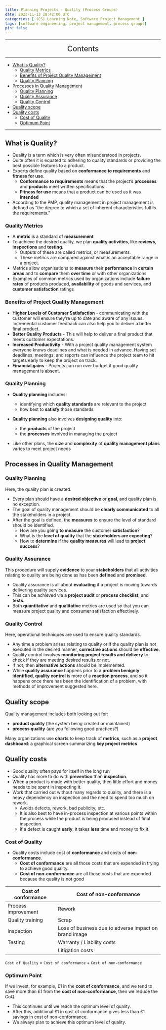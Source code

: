 ```yaml
---
title: Planning Projects - Quality (Process Groups)
date: 2023-11-13 18:42:00 UTC
categories: [ (CS) Learning Note, Software Project Management ]
tags: [software engineering, project management, process groups]
pin: false
---
```


---
<center><font size='5'> Contents </font></center>

---

<!-- TOC -->
  * [What is Quality?](#what-is-quality)
    * [Quality Metrics](#quality-metrics)
    * [Benefits of Project Quality Management](#benefits-of-project-quality-management)
    * [Quality Planning](#quality-planning)
  * [Processes in Quality Management](#processes-in-quality-management)
    * [Quality Planning](#quality-planning-1)
    * [Quality Assurance](#quality-assurance)
    * [Quality Control](#quality-control)
  * [Quality scope](#quality-scope)
  * [Quality costs](#quality-costs)
    * [Cost of Quality](#cost-of-quality)
    * [Optimum Point](#optimum-point)
<!-- TOC -->

---

## What is Quality?

- Quality is a term which is very often misunderstood in projects.
- Quite often it is equated to adhering to quality standards or providing the best possible features to a product.
- Experts define quality based on **conformance to requirements** and **fitness for use**.
  - **Conformance to requirements** means that the project’s **processes** and **products** meet written specifications
  - **Fitness for use** means that a product can be used as it was **intended**
- According to the PMP, quality management in project management is defined as “the degree to which a set of inherent characteristics fulfils the requirements.”

### Quality Metrics

- A **metric** is a standard of **measurement**
- To achieve the desired quality, we plan **quality activities**, like **reviews**, **inspections** and **testing**.
  - Outputs of these are called metrics, or measurements.
  - These metrics are compared against what is an acceptable range in a project.
- Metrics allow organisations to **measure** their **performance** in **certain areas** and to **compare** them **over time** or with other organizations
- Examples of common metrics used by organizations include **failure rates** of products produced, **availability** of goods and services, and **customer satisfaction** ratings

### Benefits of Project Quality Management

- **Higher Levels of Customer Satisfaction** - communicating with the customer will ensure they’re up to date and aware of any issues. Incremental customer feedback can also help you to deliver a better final product.
- **Better Quality Products** - This will help to deliver a final product that meets customer expectations.
- **Increased Productivity** - With a project quality management system everyone knows deadlines and what is needed in advance. Having set deadlines, meetings, and reports can influence the project team to hit targets early to keep the project on track.
- **Financial gains** - Projects can run over budget if good quality management is absent.

### Quality Planning

- **Quality planning** includes: 
  - identifying which **quality standards** are relevant to the project 
  - how best to **satisfy** those standards
- **Quality planning** also involves **designing quality** into:
  - the **products** of the project 
  - the **processes** involved in managing the project

- Like other plans, the **size** and **complexity** of **quality management plans** varies to meet project needs

## Processes in Quality Management

### Quality Planning

Here, the quality plan is created.
- Every plan should have a **desired objective** or **goal**, and quality plan is no exception.
- The goal of quality management should be **clearly communicated** to all the stakeholders in a project.
- After the goal is defined, the **measures** to ensure the level of standard should be identified.
  - How are you going **to measure** the customer **satisfaction**?
  - What is the **level of quality** that the **stakeholders are expecting**?
  - How to **determine** if the **quality measures** will lead to **project success**? 

### Quality Assurance

This procedure will supply **evidence** to your **stakeholders** that all activities relating to quality are being done as has been **defined** and **promised**.
- Quality assurance is all about **evaluating** if a project is moving towards delivering quality services.
- This can be achieved via a **project audit** or **process checklist**, and **tests**.
- Both **quantitative** and **qualitative** metrics are used so that you can measure project quality and consumer satisfaction effectively.

### Quality Control

Here, operational techniques are used to ensure quality standards.

- Any time a problem arises relating to quality or if the quality plan is not executed in the desired manner, **corrective actions** should be **effective**.
- Quality control involves **monitoring project results and delivery** to check if they are meeting desired results or not.
- If not, then **alternative actions** should be implemented.
- While **quality assurance** happens prior to a **problem benignly identified**, **quality control** is more of a **reaction process**, and so it happens once there has been the identification of a problem, with methods of improvement suggested here.

## Quality scope

Quality management includes both looking out for: 
- **product quality** (the system being created or maintained) 
- **process quality** (are you following good practices?)

Many organizations use **charts** to keep track of **metrics**, such as a **project dashboard**: a graphical screen summarizing **key project metrics**

## Quality costs

- Good quality often pays for itself in the long run
- Quality has more to do with **prevention** than **inspection**.
- When a product is made with better quality, then little effort and money needs to be spent in inspecting it.
- Work that carried out without many regards to quality, and there is a heavy dependency on inspection and the need to spend too much on rework.
  - Avoids defects, rework, bad publicity, etc.
  - It is also best to have in-process inspection at various points within the process while the product is being produced instead of final inspection.
  - If a defect is caught **early**, it takes **less** time and money to fix it. 

### Cost of Quality

- Quality costs include cost of **conformance** and costs of **non-conformance**.
  - **Cost of conformance** are all those costs that are expended in trying to achieve good quality.
  - **Cost of non-conformance** are all those costs that are expended because the quality is not good

| Cost of conformance | Cost of non-conformance                               |
|---------------------|-------------------------------------------------------|
| Process improvement | Rework                                                |
| Quality training    | Scrap                                                 |
| Inspection          | Loss of business due to adverse impact on brand image |
| Testing             | Warranty / Liability costs                            |
|                     | Litigation costs                                      |

`Cost of Quality` = `Cost of conformance` + `Cost of non-conformance`

### Optimum Point

If we invest, for example, £1 in the **cost of conformance**, and we tend to save more than £1 from the **cost of non-conformance**, then we reduce the CoQ.
- This continues until we reach the optimum level of quality.
- After this, additional £1 in cost of conformance gives less than £1 savings in cost of non-conformance.
- We always plan to achieve this optimum level of quality.

